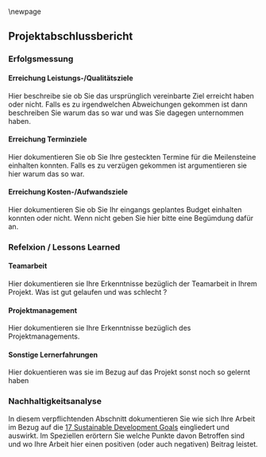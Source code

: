 \newpage

## Projektabschlussbericht

### Erfolgsmessung

#### Erreichung Leistungs-/Qualitätsziele

Hier beschreibe sie ob Sie das ursprünglich vereinbarte Ziel erreicht haben oder nicht. Falls es zu irgendwelchen Abweichungen gekommen ist dann beschreiben Sie warum das so war und was Sie dagegen unternommen haben.

#### Erreichung Terminziele

Hier dokumentieren Sie ob Sie Ihre gesteckten Termine für die Meilensteine einhalten konnten. Falls es zu verzügen gekommen ist argumentieren sie hier warum das so war.

#### Erreichung Kosten-/Aufwandsziele

Hier dokumentieren Sie ob Sie Ihr eingangs geplantes Budget einhalten konnten oder nicht. Wenn nicht geben Sie hier bitte eine Begümdung dafür an.

### Refelxion / Lessons Learned

#### Teamarbeit

Hier dokumentieren sie Ihre Erkenntnisse bezüglich der Teamarbeit in Ihrem Projekt. Was ist gut gelaufen und was schlecht ?

#### Projektmanagement

Hier dokumentieren sie Ihre Erkenntnisse bezüglich des Projektmanagements. 

#### Sonstige Lernerfahrungen

Hier dokuentieren was sie im Bezug auf das Projekt sonst noch so gelernt haben

### Nachhaltigkeitsanalyse

In diesem verpflichtenden Abschnitt dokumentieren Sie wie sich Ihre Arbeit im Bezug auf die [17 Sustainable Development Goals](https://sdgs.un.org/goals) eingliedert und auswirkt. Im Speziellen erörtern Sie welche Punkte davon Betroffen sind und wo Ihre Arbeit hier einen positiven (oder auch negativen) Beitrag leistet.
